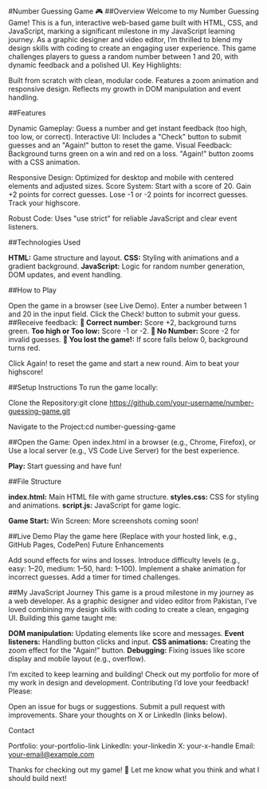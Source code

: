 #Number Guessing Game 🎮
##Overview
Welcome to my Number Guessing Game! This is a fun, interactive web-based game built with HTML, CSS, and JavaScript, marking a significant milestone in my JavaScript learning journey. As a graphic designer and video editor, I’m thrilled to blend my design skills with coding to create an engaging user experience. This game challenges players to guess a random number between 1 and 20, with dynamic feedback and a polished UI.
Key Highlights:

Built from scratch with clean, modular code.
Features a zoom animation and responsive design.
Reflects my growth in DOM manipulation and event handling.

##Features

Dynamic Gameplay: Guess a number and get instant feedback (too high, too low, or correct).
Interactive UI: Includes a "Check" button to submit guesses and an "Again!" button to reset the game.
Visual Feedback: 
Background turns green on a win and red on a loss.
"Again!" button zooms with a CSS animation.


Responsive Design: Optimized for desktop and mobile with centered elements and adjusted sizes.
Score System: 
Start with a score of 20.
Gain +2 points for correct guesses.
Lose -1 or -2 points for incorrect guesses.
Track your highscore.


Robust Code: Uses "use strict" for reliable JavaScript and clear event listeners.

##Technologies Used

**HTML:** Game structure and layout.
**CSS:** Styling with animations and a gradient background.
**JavaScript:** Logic for random number generation, DOM updates, and event handling.

##How to Play

Open the game in a browser (see Live Demo).
Enter a number between 1 and 20 in the input field.
Click the Check! button to submit your guess.
##Receive feedback:
**👑 Correct number:** Score +2, background turns green.
**Too high or Too low:** Score -1 or -2.
**🐣 No Number:** Score -2 for invalid guesses.
**👹 You lost the game!:** If score falls below 0, background turns red.


Click Again! to reset the game and start a new round.
Aim to beat your highscore!

##Setup Instructions
To run the game locally:

Clone the Repository:git clone https://github.com/your-username/number-guessing-game.git


Navigate to the Project:cd number-guessing-game


##Open the Game:
Open index.html in a browser (e.g., Chrome, Firefox), or
Use a local server (e.g., VS Code Live Server) for the best experience.


**Play:** Start guessing and have fun!

##File Structure

**index.html:** Main HTML file with game structure.
**styles.css:** CSS for styling and animations.
**script.js:** JavaScript for game logic.




**Game Start:** 
Win Screen: More screenshots coming soon!

##Live Demo
Play the game here (Replace with your hosted link, e.g., GitHub Pages, CodePen)
Future Enhancements

Add sound effects for wins and losses.
Introduce difficulty levels (e.g., easy: 1–20, medium: 1–50, hard: 1–100).
Implement a shake animation for incorrect guesses.
Add a timer for timed challenges.

##My JavaScript Journey
This game is a proud milestone in my journey as a web developer. As a graphic designer and video editor from Pakistan, I’ve loved combining my design skills with coding to create a clean, engaging UI. Building this game taught me:

**DOM manipulation:** Updating elements like score and messages.
**Event listeners:** Handling button clicks and input.
**CSS animations:** Creating the zoom effect for the "Again!" button.
**Debugging:** Fixing issues like score display and mobile layout (e.g., overflow).

I’m excited to keep learning and building! Check out my portfolio for more of my work in design and development.
Contributing
I’d love your feedback! Please:

Open an issue for bugs or suggestions.
Submit a pull request with improvements.
Share your thoughts on X or LinkedIn (links below).

Contact

Portfolio: your-portfolio-link
LinkedIn: your-linkedin
X: your-x-handle
Email: your-email@example.com

Thanks for checking out my game! 🎉 Let me know what you think and what I should build next!
